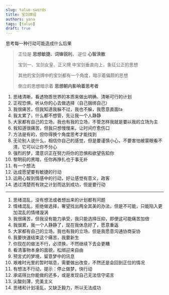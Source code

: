 ```yaml
---
slug: taluo-swords
title: 宝剑牌组
authors: yana
tags: [taluo]
draft: true
---
```


思考每一种行动可能造成什么后果

> 正位是 **思想敏捷、词锋锐利**， 逆位 **心智涣散**
>
> 宝剑一、宝剑女皇、正义牌 中宝剑垂直向上，象征公正的思想
>
> 其他的宝剑牌中的宝剑都有一个角度，暗示着偏颇的思想
>
> 倒立的思想暗示着 **思想朝内影响着思考者**

1. 思绪清晰，看透物质世界的本质来做出明确、清晰可行的计划
2. 正视恐惧，听从你的心去做选择（自己捆绑自己）
3. 我很痛苦，但我知道我躲不过，我也不躲，我愿意直面ta
4. 我太累了，什么都不想管，先让我一个人静静
5. 大家都有自己的立场，我也有我的立场，不管怎样我就是要以我的立场为主
6. 我知道很痛苦，但我只想慢慢来，让时间疗愈伤口
7. 方法是有的，但你得换个角度思考才能找到
8. 无论别人说什么，相信你自己的感觉，但是要谨慎小心，不要害怕被蒙眼看不清，它可以让你不分心
9. 强烈的梦，潜意识正在努力将你的恐惧和欲望告知你
10. 黎明前的黑暗，任你再挣扎也于事无补
11. 有一个想法
12. 达成愿望要有敏捷的行动
13. 运用心智到情感中的行动，好让感觉有意义，政客
14. 透过清楚而有效之计划而达到成功，但是要行动

----

1. 思绪混乱，没有想法或者想出来的计划都有问题
2. 情绪混乱，拒绝做选择，奢望找出两全其美的办法，但是不可能，只能陷入更加混乱的情绪漩涡
3. 我很痛苦，但我没有能力承受，我只能选择压抑，即便这可能痛苦加倍
4. 我很累，我一个人静静了，现在我休息好了，愿意重返
5. 大家都有自己的立场，我也有我的立场，但是我愿意沟通协商妥协
6. 我要快速结束这个痛苦，我要新生
7. 你现在的做法不行，必须换，不然继续下去会更糟
8. 看清事物本身的面貌，松绑迎来自由
9. 预言式的梦境，留意梦中的讯息
10. 艰难时光里的暂时喘息，需要做出改变，不然还是会回到正位的情况
11. 有想法不行动，提示：停止做梦，快行动
12. 承诺得比你能做的还多，或是发现自己无法信守诺言
13. 尖酸刻薄，完美主义
14. 思绪和计划凌乱，又缺乏毅力，所以无法成功

